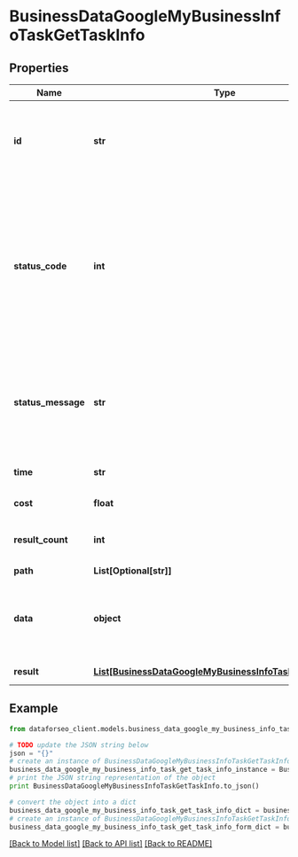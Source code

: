# BusinessDataGoogleMyBusinessInfoTaskGetTaskInfo


## Properties

Name | Type | Description | Notes
------------ | ------------- | ------------- | -------------
**id** | **str** | task identifier unique task identifier in our system in the UUID format | [optional] 
**status_code** | **int** | status code of the task generated by DataForSEO, can be within the following range: 10000-60000 you can find the full list of the response codes here | [optional] 
**status_message** | **str** | informational message of the task you can find the full list of general informational messages here | [optional] 
**time** | **str** | execution time, seconds | [optional] 
**cost** | **float** | total tasks cost, USD | [optional] 
**result_count** | **int** | number of elements in the result array | [optional] 
**path** | **List[Optional[str]]** | URL path | [optional] 
**data** | **object** | contains the same parameters that you specified in the POST request | [optional] 
**result** | [**List[BusinessDataGoogleMyBusinessInfoTaskGetResultInfo]**](BusinessDataGoogleMyBusinessInfoTaskGetResultInfo.md) | array of results | [optional] 

## Example

```python
from dataforseo_client.models.business_data_google_my_business_info_task_get_task_info import BusinessDataGoogleMyBusinessInfoTaskGetTaskInfo

# TODO update the JSON string below
json = "{}"
# create an instance of BusinessDataGoogleMyBusinessInfoTaskGetTaskInfo from a JSON string
business_data_google_my_business_info_task_get_task_info_instance = BusinessDataGoogleMyBusinessInfoTaskGetTaskInfo.from_json(json)
# print the JSON string representation of the object
print BusinessDataGoogleMyBusinessInfoTaskGetTaskInfo.to_json()

# convert the object into a dict
business_data_google_my_business_info_task_get_task_info_dict = business_data_google_my_business_info_task_get_task_info_instance.to_dict()
# create an instance of BusinessDataGoogleMyBusinessInfoTaskGetTaskInfo from a dict
business_data_google_my_business_info_task_get_task_info_form_dict = business_data_google_my_business_info_task_get_task_info.from_dict(business_data_google_my_business_info_task_get_task_info_dict)
```
[[Back to Model list]](../README.md#documentation-for-models) [[Back to API list]](../README.md#documentation-for-api-endpoints) [[Back to README]](../README.md)


